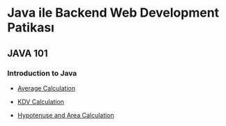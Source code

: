 
# Java ile Backend Web Development Patikası
## JAVA 101

### Introduction to Java
* [Average Calculation](https://github.com/alierqul/Patika_JWBDP_Java_101/blob/main/src/com/patika/average/AverageCalculation.java)

* [KDV Calculation](https://github.com/alierqul/Patika_JWBDP_Java_101/blob/main/src/com/patika/kdv/KDVCalculation.java)

* [Hypotenuse and Area Calculation](https://github.com/alierqul/Patika_JWBDP_Java_101/blob/main/src/com/patika/hypotenuse/HypotenuseCalculation.java)


